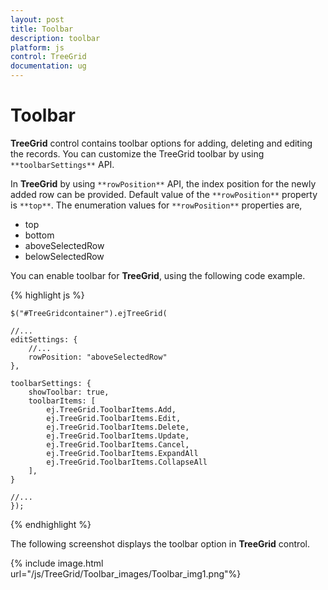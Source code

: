 ```yaml
---
layout: post
title: Toolbar
description: toolbar
platform: js
control: TreeGrid
documentation: ug
---
```


# Toolbar

**TreeGrid** control contains toolbar options for adding, deleting and editing the records. You can customize the TreeGrid toolbar by using `**toolbarSettings**` API. 

In **TreeGrid** by using `**rowPosition**` API, the index position for the newly added row can be provided. Default value of the `**rowPosition**` property is `**top**`. The enumeration values for `**rowPosition**` properties are,

* top
* bottom
* aboveSelectedRow
* belowSelectedRow

You can enable toolbar for **TreeGrid**, using the following code example.

{% highlight js %}

    $("#TreeGridcontainer").ejTreeGrid(

    //...
    editSettings: {
        //...
        rowPosition: "aboveSelectedRow"
    },

    toolbarSettings: {
        showToolbar: true,
        toolbarItems: [
            ej.TreeGrid.ToolbarItems.Add,
            ej.TreeGrid.ToolbarItems.Edit,
            ej.TreeGrid.ToolbarItems.Delete,
            ej.TreeGrid.ToolbarItems.Update,
            ej.TreeGrid.ToolbarItems.Cancel,
            ej.TreeGrid.ToolbarItems.ExpandAll
            ej.TreeGrid.ToolbarItems.CollapseAll
        ],
    }

    //...
    });

{% endhighlight %}

The following screenshot displays the toolbar option in **TreeGrid** control.

{% include image.html url="/js/TreeGrid/Toolbar_images/Toolbar_img1.png"%}

